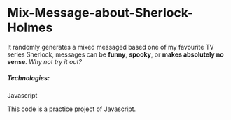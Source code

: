 # Mix-Message-about-Sherlock-Holmes
It randomly generates a mixed messaged based one of my favourite TV series Sherlock, messages can be __funny__, __spooky__, or __makes absolutely no sense__. _Why not try it out?_
##### Technologies:
Javascript

This code is a practice project of Javascript. 
